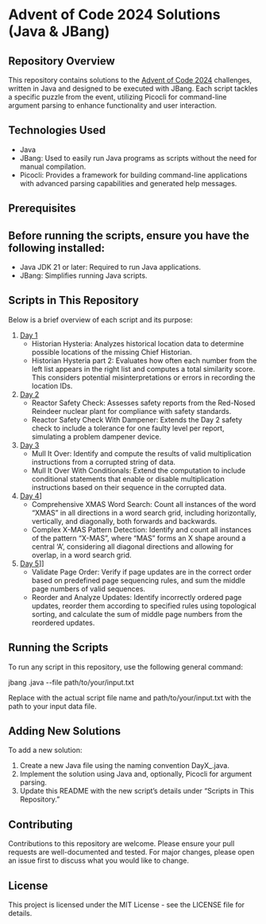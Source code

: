 # Advent of Code 2024 Solutions (Java & JBang)

## Repository Overview

This repository contains solutions to the [Advent of Code 2024](https://adventofcode.com/2024) challenges, written in Java and designed to be executed with JBang. Each script tackles a specific puzzle from the event, utilizing Picocli for command-line argument parsing to enhance functionality and user interaction.

## Technologies Used

- Java
- JBang: Used to easily run Java programs as scripts without the need for manual compilation.
- Picocli: Provides a framework for building command-line applications with advanced parsing capabilities and generated help messages.

## Prerequisites

## Before running the scripts, ensure you have the following installed:

- Java JDK 21 or later: Required to run Java applications.
- JBang: Simplifies running Java scripts. 

## Scripts in This Repository

Below is a brief overview of each script and its purpose:

1. [Day 1](https://adventofcode.com/2024/day/1) 
     - Historian Hysteria: Analyzes historical location data to determine possible locations of the missing Chief Historian.
     - Historian Hysteria part 2: Evaluates how often each number from the left list appears in the right list and computes a total similarity score. This considers potential misinterpretations or errors in recording the location IDs.
2. [Day 2](https://adventofcode.com/2024/day/2)
    - Reactor Safety Check: Assesses safety reports from the Red-Nosed Reindeer nuclear plant for compliance with safety standards.
    - Reactor Safety Check With Dampener: Extends the Day 2 safety check to include a tolerance for one faulty level per report, simulating a problem dampener device.
3. [Day 3](https://adventofcode.com/2024/day/3)
    - Mull It Over: Identify and compute the results of valid multiplication instructions from a corrupted string of data.
    - Mull It Over With Conditionals: Extend the computation to include conditional statements that enable or disable multiplication instructions based on their sequence in the corrupted data.  
4. [Day 4](https://adventofcode.com/2024/day/4)]
    - Comprehensive XMAS Word Search: Count all instances of the word “XMAS” in all directions in a word search grid, including horizontally, vertically, and diagonally, both forwards and backwards.
    - Complex X-MAS Pattern Detection: Identify and count all instances of the pattern “X-MAS”, where “MAS” forms an X shape around a central ‘A’, considering all diagonal directions and allowing for overlap, in a word search grid.   
 5. [Day 5](https://adventofcode.com/2024/day/5)]]    
    - Validate Page Order: Verify if page updates are in the correct order based on predefined page sequencing rules, and sum the middle page numbers of valid sequences.
    -  Reorder and Analyze Updates: Identify incorrectly ordered page updates, reorder them according to specified rules using topological sorting, and calculate the sum of middle page numbers from the reordered updates.

## Running the Scripts

To run any script in this repository, use the following general command:

jbang <script-name>.java --file path/to/your/input.txt

Replace <script-name> with the actual script file name and path/to/your/input.txt with the path to your input data file.

## Adding New Solutions

To add a new solution:

1.	Create a new Java file using the naming convention DayX_<PuzzleName>.java.
2.	Implement the solution using Java and, optionally, Picocli for argument parsing.
3.	Update this README with the new script’s details under “Scripts in This Repository.”

## Contributing

Contributions to this repository are welcome. Please ensure your pull requests are well-documented and tested. For major changes, please open an issue first to discuss what you would like to change.

## License

This project is licensed under the MIT License - see the LICENSE file for details.
